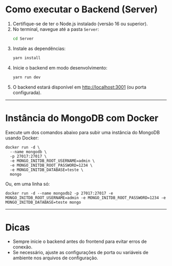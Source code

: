 # Como executar o Backend (Server)

1. Certifique-se de ter o Node.js instalado (versão 16 ou superior).
2. No terminal, navegue até a pasta `Server`:
   ```sh
   cd Server
   ```
3. Instale as dependências:
   ```sh
   yarn install
   ```
4. Inicie o backend em modo desenvolvimento:
   ```sh
   yarn run dev
   ```
5. O backend estará disponível em [http://localhost:3001](http://localhost:3001) (ou porta configurada).

---

# Instância do MongoDB com Docker

Execute um dos comandos abaixo para subir uma instância do MongoDB usando Docker:

```
docker run -d \
  --name mongodb \
  -p 27017:27017 \
  -e MONGO_INITDB_ROOT_USERNAME=admin \
  -e MONGO_INITDB_ROOT_PASSWORD=1234 \
  -e MONGO_INITDB_DATABASE=teste \
  mongo
```

Ou, em uma linha só:

```
docker run -d --name mongodb2 -p 27017:27017 -e MONGO_INITDB_ROOT_USERNAME=admin -e MONGO_INITDB_ROOT_PASSWORD=1234 -e MONGO_INITDB_DATABASE=teste mongo
```

---

# Dicas
- Sempre inicie o backend antes do frontend para evitar erros de conexão.
- Se necessário, ajuste as configurações de porta ou variáveis de ambiente nos arquivos de configuração.
